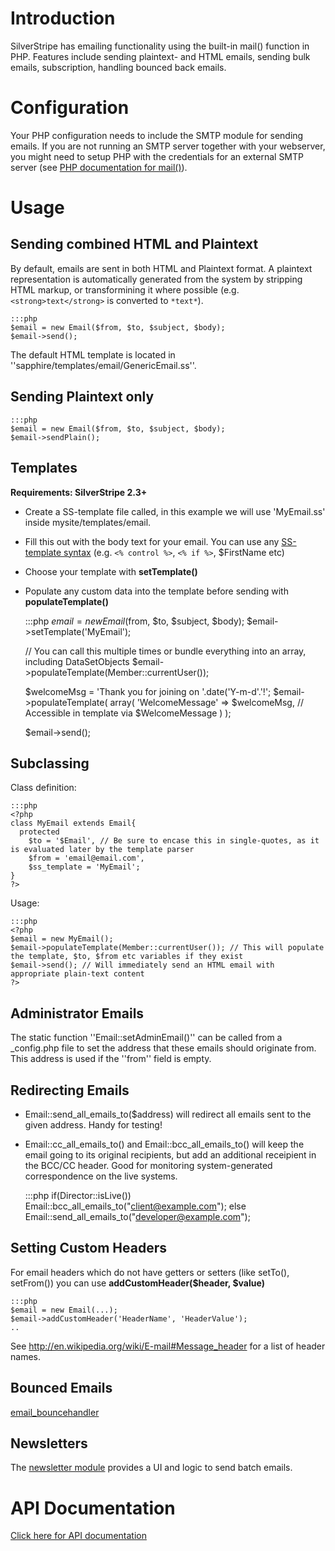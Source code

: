 # Introduction

SilverStripe has emailing functionality using the built-in mail() function in PHP.
Features include sending plaintext- and HTML emails, sending bulk emails, subscription, handling bounced back emails.

# Configuration

Your PHP configuration needs to include the SMTP module for sending emails.
If you are not running an SMTP server together with your webserver, you might need to setup PHP with the credentials for
an external SMTP server (see [PHP documentation for mail()](http://php.net/mail)).

# Usage

## Sending combined HTML and Plaintext

By default, emails are sent in both HTML and Plaintext format.
A plaintext representation is automatically generated from the system
by stripping HTML markup, or transformining it where possible
(e.g. `<strong>text</strong>` is converted to `*text*`).

	:::php
	$email = new Email($from, $to, $subject, $body);
	$email->send();


The default HTML template is located in ''sapphire/templates/email/GenericEmail.ss''.

## Sending Plaintext only

	:::php
	$email = new Email($from, $to, $subject, $body);
	$email->sendPlain();

## Templates

**Requirements: SilverStripe 2.3+**

*  Create a SS-template file called, in this example we will use 'MyEmail.ss' inside mysite/templates/email.
*  Fill this out with the body text for your email. You can use any [SS-template syntax](templates) (e.g. `<% control %>`,
`<% if %>`, $FirstName etc)
*  Choose your template with **setTemplate()**
*  Populate any custom data into the template before sending with **populateTemplate()**

	:::php
	$email = new Email($from, $to, $subject, $body);
	$email->setTemplate('MyEmail');
	
	// You can call this multiple times or bundle everything into an array, including DataSetObjects
	$email->populateTemplate(Member::currentUser());
	
	$welcomeMsg = 'Thank you for joining on '.date('Y-m-d'.'!';
	$email->populateTemplate(
				array(
					'WelcomeMessage' => $welcomeMsg, // Accessible in template via $WelcomeMessage
				)
			);
	
	$email->send();



## Subclassing

Class definition:

	:::php
	<?php
	class MyEmail extends Email{
	  protected
	    $to = '$Email', // Be sure to encase this in single-quotes, as it is evaluated later by the template parser
	    $from = 'email@email.com',
	    $ss_template = 'MyEmail';
	}
	?>


Usage:

	:::php
	<?php
	$email = new MyEmail();
	$email->populateTemplate(Member::currentUser()); // This will populate the template, $to, $from etc variables if they exist
	$email->send(); // Will immediately send an HTML email with appropriate plain-text content
	?>


## Administrator Emails

The static function ''Email::setAdminEmail()'' can be called from a _config.php file to set the address that these
emails should originate from. This address is used if the ''from'' field is empty.

## Redirecting Emails

*  Email::send_all_emails_to($address) will redirect all emails sent to the given address.  Handy for testing!
*  Email::cc_all_emails_to() and Email::bcc_all_emails_to() will keep the email going to its original recipients, but
add an additional receipient in the BCC/CC header.  Good for monitoring system-generated correspondence on the live
systems.

	:::php
	if(Director::isLive()) Email::bcc_all_emails_to("client@example.com");
	else Email::send_all_emails_to("developer@example.com"); 


## Setting Custom Headers

For email headers which do not have getters or setters (like setTo(), setFrom()) you can use **addCustomHeader($header,
$value)**

	:::php
	$email = new Email(...);
	$email->addCustomHeader('HeaderName', 'HeaderValue');
	..


See http://en.wikipedia.org/wiki/E-mail#Message_header for a list of header names.

## Bounced Emails

[email_bouncehandler](email_bouncehandler)

## Newsletters

The [newsletter module](modules/newsletter) provides a UI and logic to send batch emails.

# API Documentation

[ Click here for API documentation](http://api.silverstripe.org/trunk/sapphire/Email.html)
